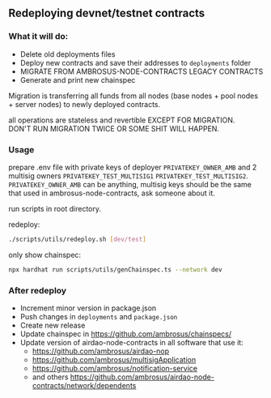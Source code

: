 ## Redeploying devnet/testnet contracts

### What it will do:
- Delete old deployments files
- Deploy new contracts and save their addresses to `deployments` folder
- MIGRATE FROM AMBROSUS-NODE-CONTRACTS LEGACY CONTRACTS
- Generate and print new chainspec

Migration is transferring all funds from all nodes (base nodes + pool nodes + server nodes) to newly deployed contracts.

all operations are stateless and revertible EXCEPT FOR MIGRATION.   
DON'T RUN MIGRATION TWICE OR SOME SHIT WILL HAPPEN. 

### Usage

prepare .env file with private keys of deployer `PRIVATEKEY_OWNER_AMB` and 2 multisig owners `PRIVATEKEY_TEST_MULTISIG1` `PRIVATEKEY_TEST_MULTISIG2`.  
`PRIVATEKEY_OWNER_AMB` can be anything, multisig keys should be the same that used in ambrosus-node-contracts, ask someone about it. 


run scripts in root directory.

redeploy:
```bash
./scripts/utils/redeploy.sh [dev/test]
```

only show chainspec:
```bash
npx hardhat run scripts/utils/genChainspec.ts --network dev
```

### After redeploy

- Increment minor version in package.json
- Push changes in `deployments` and `package.json`
- Create new release
- Update chainspec in https://github.com/ambrosus/chainspecs/
- Update version of airdao-node-contracts in all software that use it:
  - https://github.com/ambrosus/airdao-nop
  - https://github.com/ambrosus/multisigApplication
  - https://github.com/ambrosus/notification-service
  - and others https://github.com/ambrosus/airdao-node-contracts/network/dependents
